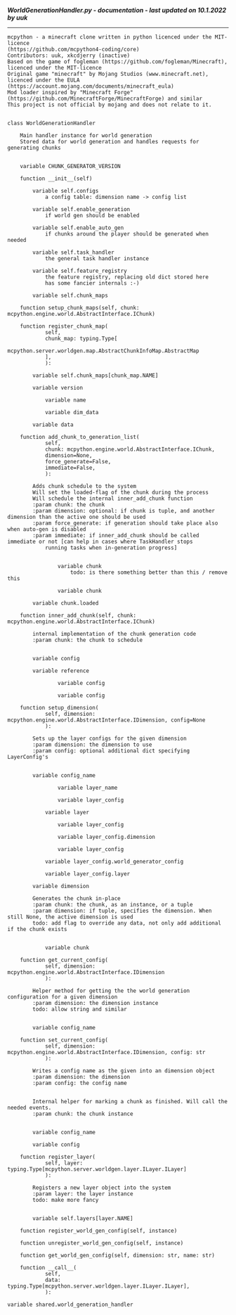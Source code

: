 ***WorldGenerationHandler.py - documentation - last updated on 10.1.2022 by uuk***
___

    mcpython - a minecraft clone written in python licenced under the MIT-licence 
    (https://github.com/mcpython4-coding/core)
    Contributors: uuk, xkcdjerry (inactive)
    Based on the game of fogleman (https://github.com/fogleman/Minecraft), licenced under the MIT-licence
    Original game "minecraft" by Mojang Studios (www.minecraft.net), licenced under the EULA
    (https://account.mojang.com/documents/minecraft_eula)
    Mod loader inspired by "Minecraft Forge" (https://github.com/MinecraftForge/MinecraftForge) and similar
    This project is not official by mojang and does not relate to it.


    class WorldGenerationHandler
        
        Main handler instance for world generation
        Stored data for world generation and handles requests for generating chunks


        variable CHUNK_GENERATOR_VERSION

        function __init__(self)

            variable self.configs
                a config table: dimension name -> config list

            variable self.enable_generation
                if world gen should be enabled

            variable self.enable_auto_gen
                if chunks around the player should be generated when needed

            variable self.task_handler
                the general task handler instance

            variable self.feature_registry
                the feature registry, replacing old dict stored here
                has some fancier internals :-)

            variable self.chunk_maps

        function setup_chunk_maps(self, chunk: mcpython.engine.world.AbstractInterface.IChunk)

        function register_chunk_map(
                self,
                chunk_map: typing.Type[
                mcpython.server.worldgen.map.AbstractChunkInfoMap.AbstractMap
                ],
                ):

            variable self.chunk_maps[chunk_map.NAME]

            variable version

                variable name

                variable dim_data

            variable data

        function add_chunk_to_generation_list(
                self,
                chunk: mcpython.engine.world.AbstractInterface.IChunk,
                dimension=None,
                force_generate=False,
                immediate=False,
                ):
            
            Adds chunk schedule to the system
            Will set the loaded-flag of the chunk during the process
            Will schedule the internal inner_add_chunk function
            :param chunk: the chunk
            :param dimension: optional: if chunk is tuple, and another dimension than the active one should be used
            :param force_generate: if generation should take place also when auto-gen is disabled
            :param immediate: if inner_add_chunk should be called immediate or not [can help in cases where TaskHandler stops
                running tasks when in-generation progress]


                    variable chunk
                        todo: is there something better than this / remove this

                    variable chunk

            variable chunk.loaded

        function inner_add_chunk(self, chunk: mcpython.engine.world.AbstractInterface.IChunk)
            
            internal implementation of the chunk generation code
            :param chunk: the chunk to schedule


            variable config

            variable reference

                    variable config

                    variable config

        function setup_dimension(
                self, dimension: mcpython.engine.world.AbstractInterface.IDimension, config=None
                ):
            
            Sets up the layer configs for the given dimension
            :param dimension: the dimension to use
            :param config: optional additional dict specifying LayerConfig's


            variable config_name

                    variable layer_name

                    variable layer_config

                variable layer

                    variable layer_config

                    variable layer_config.dimension

                    variable layer_config

                variable layer_config.world_generator_config

                variable layer_config.layer

            variable dimension
            
            Generates the chunk in-place
            :param chunk: the chunk, as an instance, or a tuple
            :param dimension: if tuple, specifies the dimension. When still None, the active dimension is used
            todo: add flag to override any data, not only add additional if the chunk exists


                variable chunk

        function get_current_config(
                self, dimension: mcpython.engine.world.AbstractInterface.IDimension
                ):
            
            Helper method for getting the the world generation configuration for a given dimension
            :param dimension: the dimension instance
            todo: allow string and similar


            variable config_name

        function set_current_config(
                self, dimension: mcpython.engine.world.AbstractInterface.IDimension, config: str
                ):
            
            Writes a config name as the given into an dimension object
            :param dimension: the dimension
            :param config: the config name

            
            Internal helper for marking a chunk as finished. Will call the needed events.
            :param chunk: the chunk instance


            variable config_name

            variable config

        function register_layer(
                self, layer: typing.Type[mcpython.server.worldgen.layer.ILayer.ILayer]
                ):
            
            Registers a new layer object into the system
            :param layer: the layer instance
            todo: make more fancy


            variable self.layers[layer.NAME]

        function register_world_gen_config(self, instance)

        function unregister_world_gen_config(self, instance)

        function get_world_gen_config(self, dimension: str, name: str)

        function __call__(
                self,
                data: typing.Type[mcpython.server.worldgen.layer.ILayer.ILayer],
                ):

    variable shared.world_generation_handler